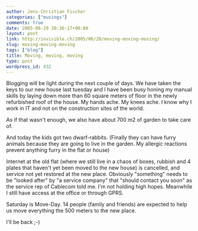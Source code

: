 ```yaml
---
author: Jens-Christian Fischer
categories: ["musings"]
comments: true
date: 2005-06-20 20:36:17+00:00
layout: post
link: http://invisible.ch/2005/06/20/moving-moving-moving/
slug: moving-moving-moving
tags: ["blog"]
title: Moving, moving, moving
type: post
wordpress_id: 432
---
```



Blogging will be light during the next couple of days. We have taken the keys to our new house last tuesday and I have been busy honing my manual skills by laying down more than 60 square meters of floor in the newly refurbished roof of the house. My hands ache. My knees ache. I know why I work in IT and not on the construction sites of the world.



As if that wasn't enough, we also have about 700 m2 of garden to take care of. 



And today the kids got two dwarf-rabbits. (Finally they can have furry animals because they are going to live in the garden. My allergic reactions prevent anything furry in the flat or house)



Internet at the old flat (where we still live in a chaos of boxes, rubbish and 4 plates that haven't yet been moved to the new house) is cancelled, and service not yet restored at the new place. Obviously "something" needs to be "looked after" by "a service company" that "should contact you soon" as the service rep of Cablecom told me. I'm not holding high hopes. Meanwhile I still have access at the office or through GPRS.



Saturday is Move-Day. 14 people (family and friends) are expected to help us move everything the 500 meters to the new place.



I'll be back ;-)


